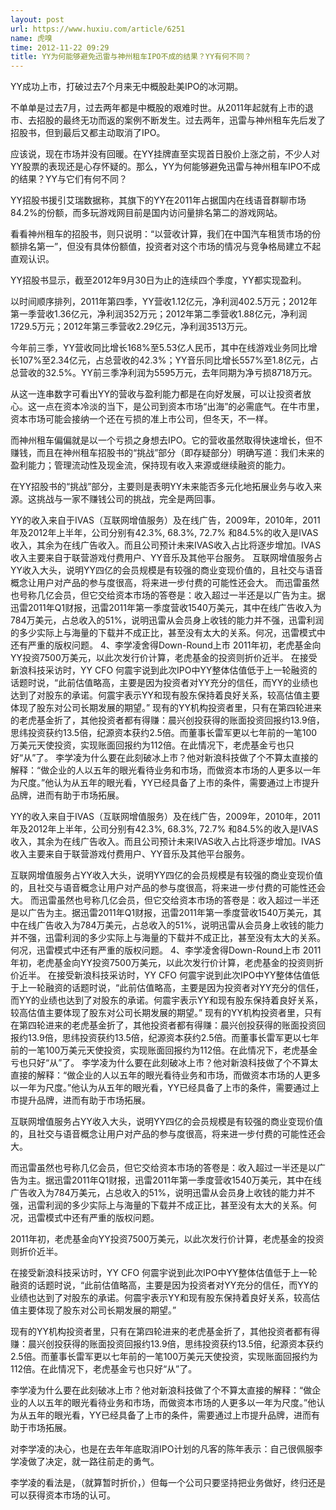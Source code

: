 ```yaml
---
layout: post
url: https://www.huxiu.com/article/6251
name: 虎嗅
time: 2012-11-22 09:29
title: YY为何能够避免迅雷与神州租车IPO不成的结果？YY有何不同？
---
```

YY成功上市，打破过去7个月来无中概股赴美IPO的冰河期。

不单单是过去7月，过去两年都是中概股的艰难时世。从2011年起就有上市的退市、去招股的最终无功而返的案例不断发生。过去两年，迅雷与神州租车先后发了招股书，但到最后又都主动取消了IPO。

应该说，现在市场并没有回暖。在YY挂牌直至实现首日股价上涨之前，不少人对YY股票的表现还是心存怀疑的。那么，YY为何能够避免迅雷与神州租车IPO不成的结果？YY与它们有何不同？

YY招股书援引艾瑞数据称，其旗下的YY在2011年占据国内在线语音群聊市场84.2%的份额，而多玩游戏网目前是国内访问量排名第二的游戏网站。

看看神州租车的招股书，则只说明：“以营收计算，我们在中国汽车租赁市场的份额排名第一”，但没有具体份额值，投资者对这个市场的情况与竞争格局建立不起直观认识。

YY招股书显示，截至2012年9月30日为止的连续四个季度，YY都实现盈利。

以时间顺序排列，2011年第四季，YY营收1.12亿元，净利润402.5万元；2012年第一季营收1.36亿元，净利润352万元；2012年第二季营收1.88亿元，净利润1729.5万元；2012年第三季营收2.29亿元，净利润3513万元。

今年前三季，YY营收同比增长168%至5.53亿人民币，其中在线游戏业务同比增长107%至2.34亿元，占总营收的42.3%；YY音乐同比增长557%至1.8亿元，占总营收的32.5%。YY前三季净利润为5595万元，去年同期为净亏损8718万元。

从这一连串数字可看出YY的营收与盈利能力都是在向好发展，可以让投资者放心。这一点在资本冷淡的当下，是公司到资本市场“出海”的必需底气。在牛市里，资本市场可能会接纳一个还在亏损的准上市公司，但冬天，不一样。

而神州租车偏偏就是以一个亏损之身想去IPO。它的营收虽然取得快速增长，但不赚钱，而且在神州租车招股书的“挑战”部分（即存疑部分）明确写道：我们未来的盈利能力；管理流动性及现金流，保持现有收入来源或继续融资的能力。

在YY招股书的“挑战”部分，主要则是表明YY未来能否多元化地拓展业务与收入来源。这挑战与一家不赚钱公司的挑战，完全是两回事。

YY的收入来自于IVAS（互联网增值服务）及在线广告，2009年，2010年，2011年及2012年上半年，公司分别有42.3%, 68.3%, 72.7% 和84.5%的收入是IVAS收入，其余为在线广告收入。而且公司预计未来IVAS收入占比将逐步增加。IVAS收入主要来自于联营游戏付费用户、YY音乐及其他平台服务。 互联网增值服务占YY收入大头，说明YY四亿的会员规模是有较强的商业变现价值的，且社交与语音概念让用户对产品的参与度很高，将来进一步付费的可能性还会大。 而迅雷虽然也号称几亿会员，但它交给资本市场的答卷是：收入超过一半还是以广告为主。据迅雷2011年Q1财报，迅雷2011年第一季度营收1540万美元，其中在线广告收入为784万美元，占总收入的51%，说明迅雷从会员身上收钱的能力并不强，迅雷利润的多少实际上与海量的下载并不成正比，甚至没有太大的关系。何况，迅雷模式中还有严重的版权问题。 4、李学凌舍得Down-Round上市 2011年初，老虎基金向YY投资7500万美元，以此次发行价计算，老虎基金的投资则折价近半。 在接受新浪科技采访时，YY CFO 何震宇说到此次IPO中YY整体估值低于上一轮融资的话题时说，“此前估值略高，主要是因为投资者对YY充分的信任，而YY的业绩也达到了对股东的承诺。何震宇表示YY和现有股东保持着良好关系，较高估值主要体现了股东对公司长期发展的期望。” 现有的YY机构投资者里，只有在第四轮进来的老虎基金折了，其他投资者都有得赚：晨兴创投获得的账面投资回报约13.9倍，思纬投资获约13.5倍，纪源资本获约2.5倍。而董事长雷军更以七年前的一笔100万美元天使投资，实现账面回报约为112倍。在此情况下，老虎基金亏也只好“从”了。 李学凌为什么要在此刻破冰上市？他对新浪科技做了个不算太直接的解释：“做企业的人以五年的眼光看待业务和市场，而做资本市场的人更多以一年为尺度。”他认为从五年的眼光看，YY已经具备了上市的条件，需要通过上市提升品牌，进而有助于市场拓展。

YY的收入来自于IVAS（互联网增值服务）及在线广告，2009年，2010年，2011年及2012年上半年，公司分别有42.3%, 68.3%, 72.7% 和84.5%的收入是IVAS收入，其余为在线广告收入。而且公司预计未来IVAS收入占比将逐步增加。IVAS收入主要来自于联营游戏付费用户、YY音乐及其他平台服务。

互联网增值服务占YY收入大头，说明YY四亿的会员规模是有较强的商业变现价值的，且社交与语音概念让用户对产品的参与度很高，将来进一步付费的可能性还会大。 而迅雷虽然也号称几亿会员，但它交给资本市场的答卷是：收入超过一半还是以广告为主。据迅雷2011年Q1财报，迅雷2011年第一季度营收1540万美元，其中在线广告收入为784万美元，占总收入的51%，说明迅雷从会员身上收钱的能力并不强，迅雷利润的多少实际上与海量的下载并不成正比，甚至没有太大的关系。何况，迅雷模式中还有严重的版权问题。 4、李学凌舍得Down-Round上市 2011年初，老虎基金向YY投资7500万美元，以此次发行价计算，老虎基金的投资则折价近半。 在接受新浪科技采访时，YY CFO 何震宇说到此次IPO中YY整体估值低于上一轮融资的话题时说，“此前估值略高，主要是因为投资者对YY充分的信任，而YY的业绩也达到了对股东的承诺。何震宇表示YY和现有股东保持着良好关系，较高估值主要体现了股东对公司长期发展的期望。” 现有的YY机构投资者里，只有在第四轮进来的老虎基金折了，其他投资者都有得赚：晨兴创投获得的账面投资回报约13.9倍，思纬投资获约13.5倍，纪源资本获约2.5倍。而董事长雷军更以七年前的一笔100万美元天使投资，实现账面回报约为112倍。在此情况下，老虎基金亏也只好“从”了。 李学凌为什么要在此刻破冰上市？他对新浪科技做了个不算太直接的解释：“做企业的人以五年的眼光看待业务和市场，而做资本市场的人更多以一年为尺度。”他认为从五年的眼光看，YY已经具备了上市的条件，需要通过上市提升品牌，进而有助于市场拓展。

互联网增值服务占YY收入大头，说明YY四亿的会员规模是有较强的商业变现价值的，且社交与语音概念让用户对产品的参与度很高，将来进一步付费的可能性还会大。

而迅雷虽然也号称几亿会员，但它交给资本市场的答卷是：收入超过一半还是以广告为主。据迅雷2011年Q1财报，迅雷2011年第一季度营收1540万美元，其中在线广告收入为784万美元，占总收入的51%，说明迅雷从会员身上收钱的能力并不强，迅雷利润的多少实际上与海量的下载并不成正比，甚至没有太大的关系。何况，迅雷模式中还有严重的版权问题。

2011年初，老虎基金向YY投资7500万美元，以此次发行价计算，老虎基金的投资则折价近半。

在接受新浪科技采访时，YY CFO 何震宇说到此次IPO中YY整体估值低于上一轮融资的话题时说，“此前估值略高，主要是因为投资者对YY充分的信任，而YY的业绩也达到了对股东的承诺。何震宇表示YY和现有股东保持着良好关系，较高估值主要体现了股东对公司长期发展的期望。”

现有的YY机构投资者里，只有在第四轮进来的老虎基金折了，其他投资者都有得赚：晨兴创投获得的账面投资回报约13.9倍，思纬投资获约13.5倍，纪源资本获约2.5倍。而董事长雷军更以七年前的一笔100万美元天使投资，实现账面回报约为112倍。在此情况下，老虎基金亏也只好“从”了。

李学凌为什么要在此刻破冰上市？他对新浪科技做了个不算太直接的解释：“做企业的人以五年的眼光看待业务和市场，而做资本市场的人更多以一年为尺度。”他认为从五年的眼光看，YY已经具备了上市的条件，需要通过上市提升品牌，进而有助于市场拓展。

对李学凌的决心，也是在去年年底取消IPO计划的凡客的陈年表示：自己很佩服李学凌做了决定，就一路往前走的勇气。

李学凌的看法是，（就算暂时折价，）但每一个公司只要坚持把业务做好，终归还是可以获得资本市场的认可。

